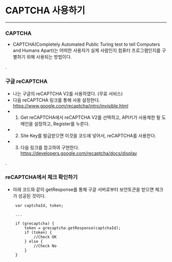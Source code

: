 # CAPTCHA 사용하기 

***

### CAPTCHA

 - CAPTCHA(Completely Automated Public Turing test to tell Computers and Humans Apart)는 어떠한 사용자가 실제 사람인지 컴퓨터 프로그램인지를 구별하기 위해 사용되는 방법이다.
 
. 
 
### 구글 reCAPTCHA
 
 - 나는 구글의 reCAPTCHA V2를 사용하였다. (무료 서비스)
 - 다음 reCAPTCHA 링크를 통해 사용 설정한다. <https://www.google.com/recaptcha/intro/invisible.html>
 - 1) Get reCAPTCHA에서 reCAPTCHA V2를 선택하고, API키가 사용제한 될 도메인을 설정하고, Register를 누른다.
 - 2) Site Key를 발급받으면 이것을 코드에 넣어서, reCAPTCHA를 사용한다.
 - 3) 다음 링크를 참고하여 구현한다. <https://developers.google.com/recaptcha/docs/display>  

.

### reCAPTCHA에서 체크 확인하기

 - 아래 코드와 같이 getResponse를 통해 구글 서버로부터 보안토큰을 받으면 체크가 성공된 것이다.

        var captchaId, token;
        
        ...
        
        if (grecaptcha) {
            token = grecaptcha.getResponse(captchaId);
            if (token) {
                //Check OK
            } else {
                //Check No
            }
        }